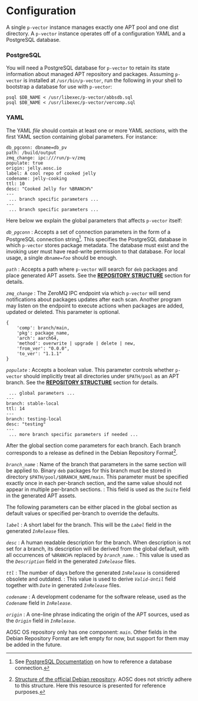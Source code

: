 # Configuration

A single `p-vector` instance manages exactly one APT pool and one dist directory. A `p-vector` instance operates off of a configuration YAML and a PostgreSQL database.

### PostgreSQL

You will need a PostgreSQL database for `p-vector` to retain its state information about managed APT repository and packages. Assuming `p-vector` is installed at `/usr/bin/p-vector`, run the following in your shell to bootstrap a database for use with `p-vector`:

```{caption="Bootstrapping database"}
psql $DB_NAME < /usr/libexec/p-vector/abbsdb.sql
psql $DB_NAME < /usr/libexec/p-vector/vercomp.sql
```

### YAML

The YAML _file_ should contain at least one or more YAML _sections_, with the first YAML section containing global parameters. For instance:

```{caption="Configuration file: Global section"}
db_pgconn: dbname=db_pv
path: /build/output
zmq_change: ipc:///run/p-v/zmq
populate: true
origin: jelly.aosc.io
label: A cool repo of cooked jelly
codename: jelly-cooking
ttl: 10
desc: "Cooked Jelly for %BRANCH%"
---
 ... branch specific parameters ...
---
 ... branch specific parameters ...
```

Here below we explain the global parameters that affects `p-vector` itself:

*`db_pgconn`*
:   Accepts a set of connection parameters in the form of a PostgreSQL connection string[^connstring]. This specifies the PostgreSQL database in which `p-vector` stores package metadata. The database must exist and the invoking user must have read-write permission to that database. For local usage, a single _`dbname=foo`_ should be enough.

[^connstring]: See [PostgreSQL Documentation](https://www.postgresql.org/docs/current/libpq-connect.html#LIBPQ-CONNSTRING) on how to reference a database connection.

*`path`*
:   Accepts a path where `p-vector` will search for `deb` packages and place generated APT assets. See the **[REPOSITORY STRUCTURE](#repository-structure)** section for details.

*`zmq_change`*
:   The ZeroMQ IPC endpoint via which `p-vector` will send notifications about packages updates after each scan. Another program may listen on the endpoint to execute actions when packages are added, updated or deleted. This parameter is optional.

```{caption="ZeroMQ IPC Format"}
{
	'comp': branch/main,
	'pkg': package_name,
	'arch': aarch64,
	'method': overwrite | upgrade | delete | new,
	'from_ver': "0.0.0",
	'to_ver': "1.1.1"
}
```

*`populate`*
:   Accepts a boolean value. This parameter controls whether `p-vector` should implicitly treat all directories under `$PATH/pool` as an APT branch. See the **[REPOSITORY STRUCTURE](#repository-structure)** section for details.

```{caption="Configuration file: Per-branch sections"}
 ... global parameters ...
---
branch: stable-local
ttl: 14
---
branch: testing-local
desc: "testing"
---
 ... more branch specific parameters if needed ...
```
After the global section come parameters for each branch. Each branch corresponds to a release as defined in the Debian Repository Format[^deb].

*`branch_name`*
:   Name of the branch that parameters in the same section will be applied to. Binary `deb` packages for this branch must be stored in directory `$PATH/pool/$BRANCH_NAME/main`. This parameter must be specified exactly once in each per-branch section, and the same value should not appear in multiple per-branch sections.
:   This field is used as the _`Suite`_ field in the generated APT assets.

The following parameters can be either placed in the global section as default values or specified per-branch to override the defaults.

*`label`*
:   A short label for the branch. This will be the _`Label`_ field in the generated _`InRelease`_ files.

*`desc`*
:   A human readable description for the branch. When description is not set for a branch, its description will be derived from the global default, with all occurrences of _`%BRANCH%`_ replaced by _`branch_name`_.
:   This value is used as the _`Description`_ field in the generated _`InRelease`_ files.

*`ttl`*
:   The number of days before the generated _`InRelease`_ is considered obsolete and outdated.
:   This value is used to derive _`Valid-Until`_ field together with _`Date`_ in generated _`InRelease`_ files.

*`codename`*
:   A development codename for the software release, used as the _`Codename`_ field in _`InRelease`_.

*`origin`*
:   A one-line phrase indicating the origin of the APT sources, used as the _`Origin`_ field in _`InRelease`_.

AOSC OS repository only has one component: _`main`_. Other fields in the Debian Repository Format are left empty for now, but support for them may be added in the future.

[^deb]: [Structure of the official Debian repository](https://wiki.debian.org/DebianRepository/Format). AOSC does not strictly adhere to this structure. Here this resource is presented for reference purposes. 
